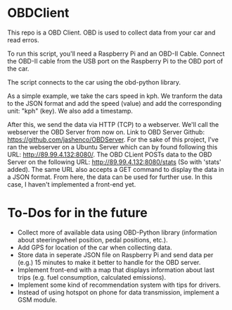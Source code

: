 # OBDClient

This repo is a OBD Client. OBD is used to collect data from your car and read erros.

To run this script, you'll need a Raspberry Pi and an OBD-II Cable. Connect the OBD-II cable from the USB port on the Raspberry Pi to the OBD port of the car.

The script connects to the car using the obd-python library. 

As a simple example, we take the cars speed in kph. 
We tranform the data to the JSON format and add the speed (value) and add the corresponding unit: "kph" (key). We also add a timestamp.

After this, we send the data via HTTP (TCP) to a webserver. We'll call the webserver the OBD Server from now on.
Link to OBD Server Github: https://github.com/jashenco/OBDServer.
For the sake of this project, I've ran the webserver on a Ubuntu Server which can by found following this URL: http://89.99.4.132:8080/.
The OBD CLient POSTs data to the OBD Server on the following URL: http://89.99.4.132:8080/stats (So with 'stats' added).
The same URL also accepts a GET command to display the data in a JSON format. From here, the data can be used for further use. In this case, I haven't implemented a front-end yet.

# To-Dos for in the future

- Collect more of available data using OBD-Python library (information about steeringwheel position, pedal positions, etc.).
- Add GPS for location of the car when collecting data.
- Store data in seperate JSON file on Raspberry Pi and send data per (e.g.) 15 minutes to make it better to handle for the OBD server.
- Implement front-end with a map that displays information about last trips (e.g. fuel consumption, calculated emissions).
- Implement some kind of recommendation system with tips for drivers.
- Instead of using hotspot on phone for data transmission, implement a GSM module.

